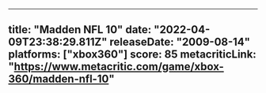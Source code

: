 
---
title: "Madden NFL 10"
date: "2022-04-09T23:38:29.811Z"
releaseDate: "2009-08-14"
platforms: ["xbox360"]
score: 85
metacriticLink: "https://www.metacritic.com/game/xbox-360/madden-nfl-10"
---
